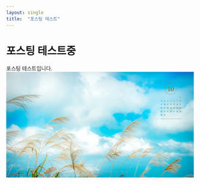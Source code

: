 ```yaml
---
layout: single
title:  "포스팅 테스트"
---
```


# 포스팅 테스트중

포스팅 테스트입니다.![2022-10](../images/2022-10-12-first/2022-10.jpg)
